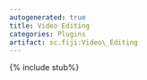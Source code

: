 ```yaml
---
autogenerated: true
title: Video Editing
categories: Plugins
artifact: sc.fiji:Video\_Editing
---
```


{% include stub%}



